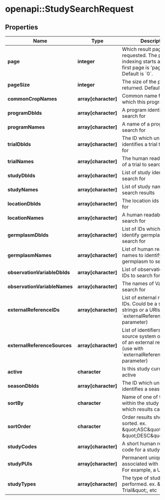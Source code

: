 # openapi::StudySearchRequest

## Properties
Name | Type | Description | Notes
------------ | ------------- | ------------- | -------------
**page** | **integer** | Which result page is requested. The page indexing starts at 0 (the first page is &#39;page&#39;&#x3D; 0). Default is &#x60;0&#x60;. | [optional] 
**pageSize** | **integer** | The size of the pages to be returned. Default is &#x60;1000&#x60;. | [optional] 
**commonCropNames** | **array[character]** | Common name for the crop which this program is for | [optional] 
**programDbIds** | **array[character]** | A program identifier to search for | [optional] 
**programNames** | **array[character]** | A name of a program to search for | [optional] 
**trialDbIds** | **array[character]** | The ID which uniquely identifies a trial to search for | [optional] 
**trialNames** | **array[character]** | The human readable name of a trial to search for | [optional] 
**studyDbIds** | **array[character]** | List of study identifiers to search for | [optional] 
**studyNames** | **array[character]** | List of study names to filter search results | [optional] 
**locationDbIds** | **array[character]** | The location ids to search for | [optional] 
**locationNames** | **array[character]** | A human readable names to search for | [optional] 
**germplasmDbIds** | **array[character]** | List of IDs which uniquely identify germplasm to search for | [optional] 
**germplasmNames** | **array[character]** | List of human readable names to identify germplasm to search for | [optional] 
**observationVariableDbIds** | **array[character]** | List of observation variable IDs to search for | [optional] 
**observationVariableNames** | **array[character]** | The names of Variables to search for | [optional] 
**externalReferenceIDs** | **array[character]** | List of external reference IDs. Could be a simple strings or a URIs. (use with &#x60;externalReferenceSources&#x60; parameter) | [optional] 
**externalReferenceSources** | **array[character]** | List of identifiers for the source system or database of an external reference (use with &#x60;externalReferenceIDs&#x60; parameter) | [optional] 
**active** | **character** | Is this study currently active | [optional] 
**seasonDbIds** | **array[character]** | The ID which uniquely identifies a season | [optional] 
**sortBy** | **character** | Name of one of the fields within the study object on which results can be sorted | [optional] 
**sortOrder** | **character** | Order results should be sorted. ex. \&quot;ASC\&quot; or \&quot;DESC\&quot; | [optional] 
**studyCodes** | **array[character]** | A short human readable code for a study | [optional] 
**studyPUIs** | **array[character]** | Permanent unique identifier associated with study data. For example, a URI or DOI | [optional] 
**studyTypes** | **array[character]** | The type of study being performed. ex. \&quot;Yield Trial\&quot;, etc | [optional] 


